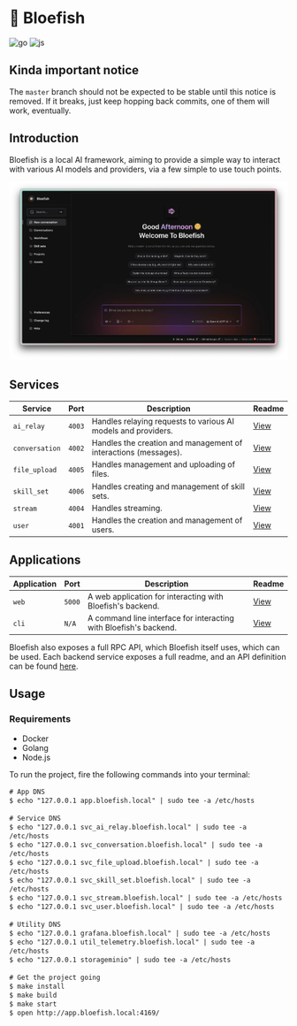 # 🐡 Bloefish

![go](https://github.com/0xdeafcafe/bloefish/actions/workflows/go.yml/badge.svg)
![js](https://github.com/0xdeafcafe/bloefish/actions/workflows/js.yml/badge.svg)

## Kinda important notice

The `master` branch should not be expected to be stable until this notice is removed. If it breaks, just keep hopping back commits, one of them will work, eventually.

## Introduction

Bloefish is a local AI framework, aiming to provide a simple way to interact with various
AI models and providers, via a few simple to use touch points.

<p align="center">
	<picture>
		<source media="(prefers-color-scheme: dark)" srcset="assets/screenshot-dark.webp" type="image/webp">
		<source media="(prefers-color-scheme: light)" srcset="assets/screenshot-light.webp" type="image/webp">
		<img alt="Preview of the Bloefish new conversation screen" src="assets/screenshot-dark.webp">
	</picture>
</p>

## Services

| Service        | Port   | Description                                                         | Readme                                    |
| -------------- | ------ | ------------------------------------------------------------------- | ----------------------------------------- |
| `ai_relay`     | `4003` | Handles relaying requests to various AI models and providers.       | [View](./services/airelay/README.md)      |
| `conversation` | `4002` | Handles the creation and management of interactions (messages).     | [View](./services/conversation/README.md) |
| `file_upload`   | `4005` | Handles management and uploading of files.                           | [View](./services/fileupload/README.md)    |
| `skill_set`    | `4006` | Handles creating and management of skill sets.                      | [View](./services/skillset/README.md)     |
| `stream`       | `4004` | Handles streaming.                                                  | [View](./services/stream/README.md)       |
| `user`         | `4001` | Handles the creation and management of users.                       | [View](./services/user/README.md)         |

## Applications

| Application | Port   | Description                                                         | Readme                               |
| ----------- | ------ | ------------------------------------------------------------------- | -----------------------------------  |
| `web`       | `5000` | A web application for interacting with Bloefish's backend.           | [View](./applications/web/README.md) |
| `cli`	      | `N/A`  | A command line interface for interacting with Bloefish's backend.    | [View](./applications/cli/README.md) |

Bloefish also exposes a full RPC API, which Bloefish itself uses, which can be used. Each
backend service exposes a full readme, and an API definition can be found [here](./beak).

## Usage

### Requirements

- Docker
- Golang
- Node.js

To run the project, fire the following commands into your terminal:

```
# App DNS
$ echo "127.0.0.1 app.bloefish.local" | sudo tee -a /etc/hosts

# Service DNS
$ echo "127.0.0.1 svc_ai_relay.bloefish.local" | sudo tee -a /etc/hosts
$ echo "127.0.0.1 svc_conversation.bloefish.local" | sudo tee -a /etc/hosts
$ echo "127.0.0.1 svc_file_upload.bloefish.local" | sudo tee -a /etc/hosts
$ echo "127.0.0.1 svc_skill_set.bloefish.local" | sudo tee -a /etc/hosts
$ echo "127.0.0.1 svc_stream.bloefish.local" | sudo tee -a /etc/hosts
$ echo "127.0.0.1 svc_user.bloefish.local" | sudo tee -a /etc/hosts

# Utility DNS
$ echo "127.0.0.1 grafana.bloefish.local" | sudo tee -a /etc/hosts
$ echo "127.0.0.1 util_telemetry.bloefish.local" | sudo tee -a /etc/hosts
$ echo "127.0.0.1 storageminio" | sudo tee -a /etc/hosts

# Get the project going
$ make install
$ make build
$ make start
$ open http://app.bloefish.local:4169/
```
